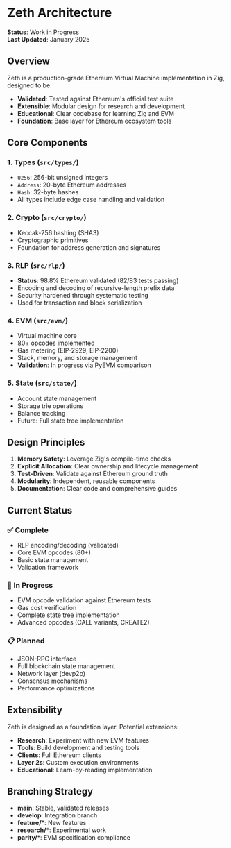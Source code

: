 # Zeth Architecture

**Status**: Work in Progress  
**Last Updated**: January 2025

## Overview

Zeth is a production-grade Ethereum Virtual Machine implementation in Zig, designed to be:

- **Validated**: Tested against Ethereum's official test suite
- **Extensible**: Modular design for research and development
- **Educational**: Clear codebase for learning Zig and EVM
- **Foundation**: Base layer for Ethereum ecosystem tools

## Core Components

### 1. Types (`src/types/`)
- `U256`: 256-bit unsigned integers
- `Address`: 20-byte Ethereum addresses
- `Hash`: 32-byte hashes
- All types include edge case handling and validation

### 2. Crypto (`src/crypto/`)
- Keccak-256 hashing (SHA3)
- Cryptographic primitives
- Foundation for address generation and signatures

### 3. RLP (`src/rlp/`)
- **Status**: 98.8% Ethereum validated (82/83 tests passing)
- Encoding and decoding of recursive-length prefix data
- Security hardened through systematic testing
- Used for transaction and block serialization

### 4. EVM (`src/evm/`)
- Virtual machine core
- 80+ opcodes implemented
- Gas metering (EIP-2929, EIP-2200)
- Stack, memory, and storage management
- **Validation**: In progress via PyEVM comparison

### 5. State (`src/state/`)
- Account state management
- Storage trie operations
- Balance tracking
- Future: Full state tree implementation

## Design Principles

1. **Memory Safety**: Leverage Zig's compile-time checks
2. **Explicit Allocation**: Clear ownership and lifecycle management
3. **Test-Driven**: Validate against Ethereum ground truth
4. **Modularity**: Independent, reusable components
5. **Documentation**: Clear code and comprehensive guides

## Current Status

### ✅ Complete
- RLP encoding/decoding (validated)
- Core EVM opcodes (80+)
- Basic state management
- Validation framework

### 🚧 In Progress
- EVM opcode validation against Ethereum tests
- Gas cost verification
- Complete state tree implementation
- Advanced opcodes (CALL variants, CREATE2)

### 📋 Planned
- JSON-RPC interface
- Full blockchain state management
- Network layer (devp2p)
- Consensus mechanisms
- Performance optimizations

## Extensibility

Zeth is designed as a foundation layer. Potential extensions:

- **Research**: Experiment with new EVM features
- **Tools**: Build development and testing tools
- **Clients**: Full Ethereum clients
- **Layer 2s**: Custom execution environments
- **Educational**: Learn-by-reading implementation

## Branching Strategy

- **main**: Stable, validated releases
- **develop**: Integration branch
- **feature/***: New features
- **research/***: Experimental work
- **parity/***: EVM specification compliance

